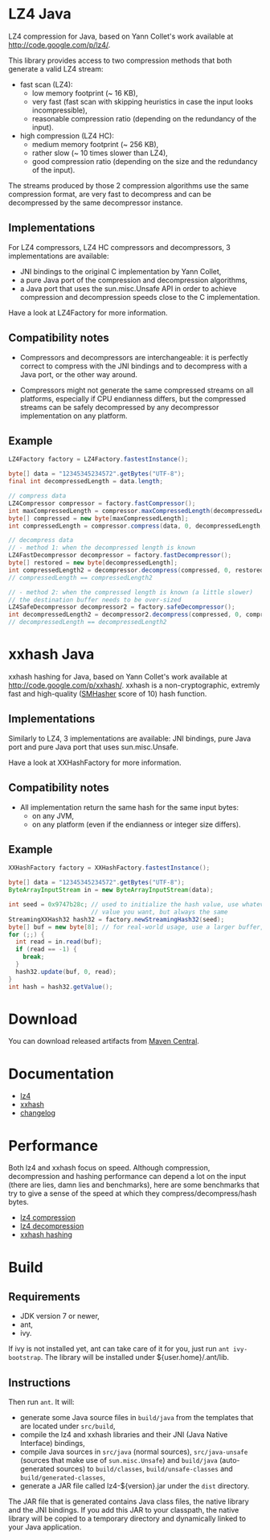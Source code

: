 # LZ4 Java

LZ4 compression for Java, based on Yann Collet's work available at
http://code.google.com/p/lz4/.

This library provides access to two compression methods that both generate a
valid LZ4 stream:
 - fast scan (LZ4):
   - low memory footprint (~ 16 KB),
   - very fast (fast scan with skipping heuristics in case the input looks
     incompressible),
   - reasonable compression ratio (depending on the redundancy of the input).
 - high compression (LZ4 HC):
   - medium memory footprint (~ 256 KB),
   - rather slow (~ 10 times slower than LZ4),
   - good compression ratio (depending on the size and the redundancy of the
     input).

The streams produced by those 2 compression algorithms use the same compression
format, are very fast to decompress and can be decompressed by the same
decompressor instance.

## Implementations

For LZ4 compressors, LZ4 HC compressors and decompressors, 3 implementations are
available:
 - JNI bindings to the original C implementation by Yann Collet,
 - a pure Java port of the compression and decompression algorithms,
 - a Java port that uses the sun.misc.Unsafe API in order to achieve compression
   and decompression speeds close to the C implementation.

Have a look at LZ4Factory for more information.

## Compatibility notes

 - Compressors and decompressors are interchangeable: it is perfectly correct
   to compress with the JNI bindings and to decompress with a Java port, or the
   other way around.

 - Compressors might not generate the same compressed streams on all platforms,
   especially if CPU endianness differs, but the compressed streams can be
   safely decompressed by any decompressor implementation on any platform.

## Example

```java
LZ4Factory factory = LZ4Factory.fastestInstance();

byte[] data = "12345345234572".getBytes("UTF-8");
final int decompressedLength = data.length;

// compress data
LZ4Compressor compressor = factory.fastCompressor();
int maxCompressedLength = compressor.maxCompressedLength(decompressedLength);
byte[] compressed = new byte[maxCompressedLength];
int compressedLength = compressor.compress(data, 0, decompressedLength, compressed, 0, maxCompressedLength);

// decompress data
// - method 1: when the decompressed length is known
LZ4FastDecompressor decompressor = factory.fastDecompressor();
byte[] restored = new byte[decompressedLength];
int compressedLength2 = decompressor.decompress(compressed, 0, restored, 0, decompressedLength);
// compressedLength == compressedLength2

// - method 2: when the compressed length is known (a little slower)
// the destination buffer needs to be over-sized
LZ4SafeDecompressor decompressor2 = factory.safeDecompressor();
int decompressedLength2 = decompressor2.decompress(compressed, 0, compressedLength, restored, 0);
// decompressedLength == decompressedLength2
```

# xxhash Java

xxhash hashing for Java, based on Yann Collet's work available at
http://code.google.com/p/xxhash/. xxhash is a non-cryptographic, extremly fast
and high-quality ([SMHasher](http://code.google.com/p/smhasher/wiki/SMHasher)
score of 10) hash function.

## Implementations

Similarly to LZ4, 3 implementations are available: JNI bindings, pure Java port
and pure Java port that uses sun.misc.Unsafe.

Have a look at XXHashFactory for more information.

## Compatibility notes

 - All implementation return the same hash for the same input bytes:
   - on any JVM,
   - on any platform (even if the endianness or integer size differs).

## Example

```java
XXHashFactory factory = XXHashFactory.fastestInstance();

byte[] data = "12345345234572".getBytes("UTF-8");
ByteArrayInputStream in = new ByteArrayInputStream(data);

int seed = 0x9747b28c; // used to initialize the hash value, use whatever
                       // value you want, but always the same
StreamingXXHash32 hash32 = factory.newStreamingHash32(seed);
byte[] buf = new byte[8]; // for real-world usage, use a larger buffer, like 8192 bytes
for (;;) {
  int read = in.read(buf);
  if (read == -1) {
    break;
  }
  hash32.update(buf, 0, read);
}
int hash = hash32.getValue();
```

# Download

You can download released artifacts from [Maven Central](http://repo1.maven.org/maven2/net/jpountz/lz4/lz4/).

# Documentation

 - [lz4](https://lz4.github.io/lz4-java/1.4.0/docs/net/jpountz/lz4/package-summary.html)
 - [xxhash](https://lz4.github.io/lz4-java/1.4.0/docs/net/jpountz/xxhash/package-summary.html)
 - [changelog](https://github.com/lz4/lz4-java/blob/master/CHANGES.md)

# Performance

Both lz4 and xxhash focus on speed. Although compression, decompression and
hashing performance can depend a lot on the input (there are lies, damn lies
and benchmarks), here are some benchmarks that try to give a sense of the
speed at which they compress/decompress/hash bytes.

 - [lz4 compression](https://lz4.github.io/lz4-java/1.4.0/lz4-compression-benchmark/)
 - [lz4 decompression](https://lz4.github.io/lz4-java/1.4.0/lz4-decompression-benchmark/)
 - [xxhash hashing](https://lz4.github.io/lz4-java/1.3.0/xxhash-benchmark/)

# Build

## Requirements

 - JDK version 7 or newer,
 - ant,
 - ivy.

If ivy is not installed yet, ant can take care of it for you, just run
`ant ivy-bootstrap`. The library will be installed under ${user.home}/.ant/lib.

## Instructions

Then run `ant`. It will:

 - generate some Java source files in `build/java` from the templates that are
   located under `src/build`,
 - compile the lz4 and xxhash libraries and their JNI (Java Native Interface)
   bindings,
 - compile Java sources in `src/java` (normal sources), `src/java-unsafe`
   (sources that make use of `sun.misc.Unsafe`) and `build/java`
   (auto-generated sources) to `build/classes`, `build/unsafe-classes` and
   `build/generated-classes`,
 - generate a JAR file called lz4-${version}.jar under the `dist` directory.

The JAR file that is generated contains Java class files, the native library
and the JNI bindings. If you add this JAR to your classpath, the native library
will be copied to a temporary directory and dynamically linked to your Java
application.
